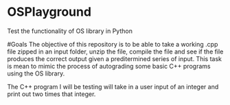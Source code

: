 # OSPlayground
Test the functionality of OS library in Python

#Goals
The objective of this repository is to be able to take a working .cpp file zipped in an input folder, unzip the file, compile the file and see if the file produces the correct output given a preditermined series of input. This task is mean to mimic the process of autograding some basic C++ programs using the OS library.

The C++ program I will be testing will take in a user input of an integer and print out two times that integer. 

